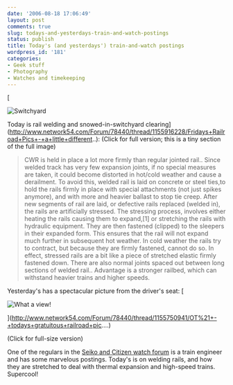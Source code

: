 ```yaml
---
date: '2006-08-18 17:06:49'
layout: post
comments: true
slug: todays-and-yesterdays-train-and-watch-postings
status: publish
title: Today's (and yesterdays') train-and-watch postings
wordpress_id: '181'
categories:
- Geek stuff
- Photography
- Watches and timekeeping
---
```


[


![Switchyard](http://www.phfactor.net/wp-pics/trainyard-snow.jpg)



Today is rail welding and snowed-in-switchyard clearing](http://www.network54.com/Forum/78440/thread/1155916228/Fridays+Railroad+Pics+-+a+little+different..): (Click for full version; this is a tiny section of the full image)


> CWR is held in place a lot more firmly than regular jointed rail..
Since welded track has very few expansion joints, if no special measures are taken, it could become distorted in hot/cold weather and cause a derailment. To avoid this, welded rail is laid on concrete or steel ties,to hold the rails firmly in place with special attachments (not just spikes anymore), and with more and heavier ballast to stop tie creep.
After new segments of rail are laid, or defective rails replaced (welded in), the rails are artificially stressed. The stressing process, involves either heating the rails causing them to expand,[1] or stretching the rails with hydraulic equipment. They are then fastened (clipped) to the sleepers in their expanded form. This ensures that the rail will not expand much further in subsequent hot weather. In cold weather the rails try to contract, but because they are firmly fastened, cannot do so. In effect, stressed rails are a bit like a piece of stretched elastic firmly fastened down. There are also normal joints spaced out between long sections of welded rail..
Advantage is a stronger railbed, which can withstand heavier trains and higher speeds.


Yesterday's has a spectacular picture from the driver's seat:
[


![What a view!](http://www.phfactor.net/wp-pics/driving-train.jpg)



](http://www.network54.com/Forum/78440/thread/1155750941/OT%21+-+todays+gratuitous+railroad+pic....)

(Click for full-size version)

One of the regulars in the [Seiko and Citizen watch forum](http://www.network54.com/Forum/78440/) is a train engineer and has some marvelous postings. Today's is on welding rails, and how they are stretched to deal with thermal expansion and high-speed trains. Supercool!

